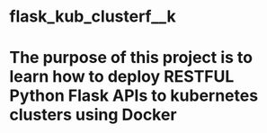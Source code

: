 # flask_kub_clusterf__k

# The purpose of this project is to learn how to deploy RESTFUL Python Flask APIs to kubernetes clusters using Docker
